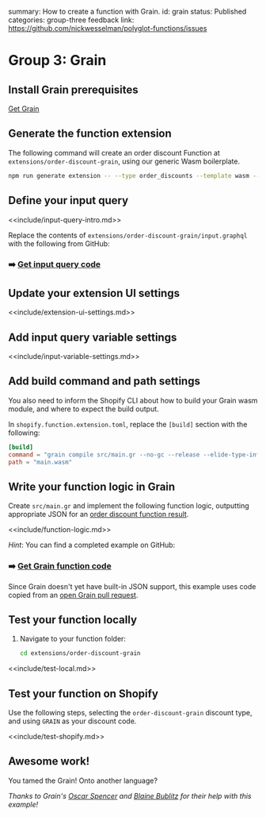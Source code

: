 summary: How to create a function with Grain.
id: grain
status: Published
categories: group-three
feedback link: https://github.com/nickwesselman/polyglot-functions/issues

# Group 3: Grain

## Install Grain prerequisites

[Get Grain](https://grain-lang.org/docs/getting_grain)

## Generate the function extension

The following command will create an order discount Function at `extensions/order-discount-grain`, using our generic Wasm boilerplate.

```bash
npm run generate extension -- --type order_discounts --template wasm --name order-discount-grain
```

## Define your input query

<<include/input-query-intro.md>>

Replace the contents of `extensions/order-discount-grain/input.graphql` with the following from GitHub:

### ➡️ [Get input query code](https://github.com/nickwesselman/polyglot-functions/blob/main/app/extensions/order-discount-grain/input.graphql)

## Update your extension UI settings

<<include/extension-ui-settings.md>>

## Add input query variable settings

<<include/input-variable-settings.md>>

## Add build command and path settings

You also need to inform the Shopify CLI about how to build your Grain wasm module, and where to expect the build output.

In `shopify.function.extension.toml`, replace the `[build]` section with the following:

```toml
[build]
command = "grain compile src/main.gr --no-gc --release --elide-type-info -o main.wasm"
path = "main.wasm"
```

## Write your function logic in Grain

Create `src/main.gr` and implement the following function logic, outputting appropriate JSON for an [order discount function result](https://shopify.dev/docs/api/functions/reference/order-discounts/graphql/functionresult).

<<include/function-logic.md>>

_Hint_: You can find a completed example on GitHub:

### ➡️ [Get Grain function code](https://github.com/nickwesselman/polyglot-functions/tree/main/extensions/order-discount-grain/src)

Since Grain doesn't yet have built-in JSON support, this example uses code copied from an [open Grain pull request](https://github.com/grain-lang/grain/pull/1133).

## Test your function locally

1. Navigate to your function folder:

    ```bash
    cd extensions/order-discount-grain
    ```

<<include/test-local.md>>

## Test your function on Shopify

Use the following steps, selecting the `order-discount-grain` discount type, and using `GRAIN` as your discount code.

<<include/test-shopify.md>>

## Awesome work!

You tamed the Grain! Onto another language?

_Thanks to Grain's [Oscar Spencer](https://github.com/ospencer) and [Blaine Bublitz](https://github.com/phated) for their help with this example!_